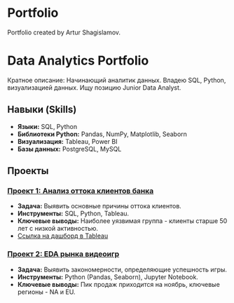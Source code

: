 # Portfolio
Portfolio created by Artur Shagislamov.

# Data Analytics Portfolio

Кратное описание: Начинающий аналитик данных. Владею SQL, Python, визуализацией данных. Ищу позицию Junior Data Analyst.

## Навыки (Skills)
- **Языки:** SQL, Python
- **Библиотеки Python:** Pandas, NumPy, Matplotlib, Seaborn
- **Визуализация:** Tableau, Power BI
- **Базы данных:** PostgreSQL, MySQL

## Проекты

### [Проект 1: Анализ оттока клиентов банка](project-1-sql-analysis/)
- **Задача:** Выявить основные причины оттока клиентов.
- **Инструменты:** SQL, Python, Tableau.
- **Ключевые выводы:** Наиболее уязвимая группа - клиенты старше 50 лет с низкой активностью.
- [Ссылка на дашборд в Tableau](https://public.tableau.com/...)

### [Проект 2: EDA рынка видеоигр](project-2-py-eda/)
- **Задача:** Выявить закономерности, определяющие успешность игры.
- **Инструменты:** Python (Pandas, Seaborn), Jupyter Notebook.
- **Ключевые выводы:** Пик продаж приходится на ноябрь, ключевые регионы - NA и EU.

